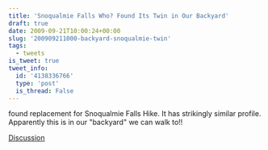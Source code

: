 ```yaml
---
title: 'Snoqualmie Falls Who? Found Its Twin in Our Backyard'
draft: true
date: 2009-09-21T10:00:24+00:00
slug: '200909211000-backyard-snoqualmie-twin'
tags:
  - tweets
is_tweet: true
tweet_info:
  id: '4138336766'
  type: 'post'
  is_thread: False
---
```




found replacement for Snoqualmie Falls Hike. It has strikingly similar profile. Apparently this is in our "backyard" we can walk to!!

[Discussion](https://x.com/sytelus/status/4138336766)

